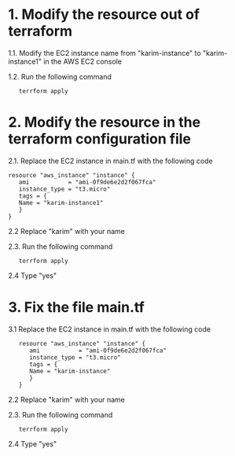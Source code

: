 # 1. Modify the resource out of terraform
1.1. Modify the EC2 instance name from "karim-instance" to "karim-instance1" in the AWS EC2 console

1.2. Run the following command
```
   terrform apply
```

# 2. Modify the resource in the terraform configuration file
2.1. Replace the EC2 instance in main.tf with the following code
```
resource "aws_instance" "instance" {
   ami           = "ami-0f9de6e2d2f067fca"
   instance_type = "t3.micro"
   tags = {
   Name = "karim-instance1"
   }
}
```
2.2 Replace "karim" with your name

2.3. Run the following command
```
   terrform apply
```
2.4 Type "yes"

# 3. Fix the file main.tf
3.1 Replace the EC2 instance in main.tf with the following code
```
   resource "aws_instance" "instance" {
      ami           = "ami-0f9de6e2d2f067fca"
      instance_type = "t3.micro"
      tags = {
      Name = "karim-instance"
      }
   }
```
2.2 Replace "karim" with your name

2.3. Run the following command
```
   terrform apply
```
2.4 Type "yes"